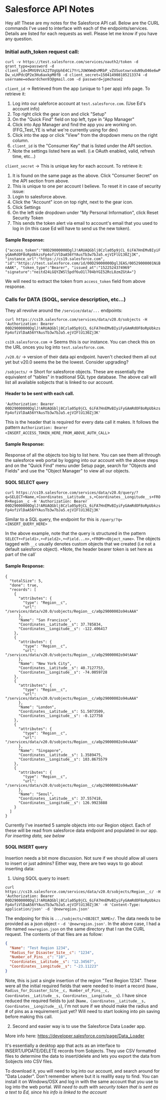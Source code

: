 # Salesforce API Notes

Hey all! These are my notes for the Salesforce API call.
Below are the CURL commands I've used to interface with each of the endpoints/services.
Details are listed for each requests as well. Please let me know if you have any question.

### Initial auth_token request call:

`curl -v https://test.salesforce.com/services/oauth2/token -d grant_type=password -d client_id=3MVG9Vik22TUgUphE4Ci7YrLJUWXWmDsMRbP_vZUSuotxwrxduN9uO46e6wPDw_vLHPdcQP2e3Hu6axkpM0fB -d client_secret=150414908105213374 -d username=edwardchen93@gmail.com -d password=jpmchase2`

`client_id` -> Retrieved from the app (unique to 1 per app) info page. To retrieve it:

1.  Log into our saleforce account at `test.salesforce.com`. (Use Ed's account info)
2.  Top right click the gear icon and click "Setup"
3.  On the "Quick Find" field on top left, type in "App Manager"
4.  Click into App Manager and find the app you are working on. (FFG_Test_YE is what we're currently using for dev)
5.  Click into the app or click "View" from the dropdown menu on the right column.
6.  `client_id` is the "Consumer Key" that is listed under the API section.
7.  Note the settings listed here as well. (i.e OAuth enabled, valid, refresh time, etc...)

`client_secret` -> This is unique key for each account. To retrieve it:

1.  It is found on the same page as the above. Click "Consumer Secret" on the API section from above.
2.  This is unique to one per account I believe. To reset it in case of security issue:
3.  Login to salesforce above.
4.  Click the "Account" icon on top right, next to the gear icon.
5.  Click Settings
6.  On the left side dropdown under "My Personal Information", click Reset Security Token
7.  This sends the token alert via email to account's email that you used to log in (in this case Ed will have to send us the new token).

#### Sample Response:

`{"access_token":"00D29000000DglJ!ARUAQGblj8Czla05p9jCL_6iFA7HnEMvBIyiFyGAmRdOF8oRpUbkzsFp4ofiVlDaA56YYAusTb3w7bJa5.ejVIFlU130Zj3K", "instance_url":"https://cs19.salesforce.com", "id":"https://test.salesforce.com/id/00D29000000DglJEAS/00529000001NiBnAAK", "token_type":"Bearer", "issued_at":"1522524374969" "signature":"neitd24LGQYZWSl5pdf6uO1l704bYGI52RcL8zmZGtA="}`

We will need to extract the token from `access_token` field from above response.

### Calls for DATA (SOQL, service description, etc...)

They all revolve around the `/service/data/...` endpoints:

`curl https://cs19.salesforce.com/services/data/v20.0/sobjects -H 'Authorization: Bearer 00D29000000DglJ!ARUAQGblj8Czla05p9jCL_6iFA7HnEMvBIyiFyGAmRdOF8oRpUbkzsFp4ofiVlDaA56YYAusTb3w7bJa5.ejVIFlU130Zj3K'`

`cs19.salesforce.com` -> Seems this is our instance. You can check this on the URL onces you log into `test.salesforce.com`.

`/v20.0/` -> version of their data api endpoint. haven't checked them all out yet but v20.0 seems the be the lowest. Consider upgrading?

`/sobjects/` -> Short for salesforce objects. These are essentially the equivalent of "tables" in traditional SQL type database. The above call will list all available sobjects that is linked to our account.

#### Header to be sent with each call.

`'Authorization: Bearer 00D29000000DglJ!ARUAQGblj8Czla05p9jCL_6iFA7HnEMvBIyiFyGAmRdOF8oRpUbkzsFp4ofiVlDaA56YYAusTb3w7bJa5.ejVIFlU130Zj3K'`

This is the header that is required for every data call it makes. It follows the pattern `Authorization: Bearer <INSERT_ACCESS_TOKEN_HERE_FROM_ABOVE_AUTH_CALL`>

#### Sample Response:

Response of all the objects too big to list here. You can see them all through the salesforce web portal by logging into our account with the above steps and on the "Quick Find" menu under Setup page, search for "Objects and Fields" and use the "Object Manager" to view all our objects.

#### SQOL SELECT query

`curl https://cs19.salesforce.com/services/data/v20.0/query/?q=SELECT+Name,+Coordinates__Latitude__s,+Coordinates__Longitude__s+FROM+Region__c -H 'Authorization: Bearer 00D29000000DglJ!ARUAQGblj8Czla05p9jCL_6iFA7HnEMvBIyiFyGAmRdOF8oRpUbkzsFp4ofiVlDaA56YYAusTb3w7bJa5.ejVIFlU130Zj3K'`

Similar to a SQL query, the endpoint for this is `/query/?q=<INSERT_QUERY_HERE>`

In the above example, note that the query is structured in the pattern `SELECT+<Field1>,+<Field2>,+<Field...n>,+FROM+<Object_name>`. The objects tagged with `__c` usually denotes custom objects that we created (i.e not a default salesforce object). \*Note, the header bearer token is set here as part of the call`

#### Sample Response:

```
{
  "totalSize": 5,
  "done": true,
  "records": [
    {
      "attributes": {
        "type": "Region__c",
        "url": "/services/data/v20.0/sobjects/Region__c/a0p29000002o94sAAA"
      },
      "Name": "San Francisco",
      "Coordinates__Latitude__s": 37.785834,
      "Coordinates__Longitude__s": -122.406417
    },
    {
      "attributes": {
        "type": "Region__c",
        "url": "/services/data/v20.0/sobjects/Region__c/a0p29000002o94tAAA"
      },
      "Name": "New York City",
      "Coordinates__Latitude__s": 40.7127753,
      "Coordinates__Longitude__s": -74.0059728
    },
    {
      "attributes": {
        "type": "Region__c",
        "url": "/services/data/v20.0/sobjects/Region__c/a0p29000002o94uAAA"
      },
      "Name": "London",
      "Coordinates__Latitude__s": 51.5073509,
      "Coordinates__Longitude__s": -0.127758
    },
    {
      "attributes": {
        "type": "Region__c",
        "url": "/services/data/v20.0/sobjects/Region__c/a0p29000002o94vAAA"
      },
      "Name": "Singapore",
      "Coordinates__Latitude__s": 1.3589475,
      "Coordinates__Longitude__s": 103.8675579
    },
    {
      "attributes": {
        "type": "Region__c",
        "url": "/services/data/v20.0/sobjects/Region__c/a0p29000002o94wAAA"
      },
      "Name": "Seoul",
      "Coordinates__Latitude__s": 37.557418,
      "Coordinates__Longitude__s": 126.9923888
    }
  ]
}
```

Currently I've inserted 5 sample objects into our Region object. Each of these will be read from salesforce data endpoint and populated in our app. _For inserting data, see below_

#### SOQL INSERT query

Insertion needs a bit more discussion. Not sure if we should allow all users to insert or just admins? Either way, there are two ways to go about inserting data:

1.  Using SQOL query to insert:

`curl https://cs19.salesforce.com/services/data/v20.0/sobjects/Region__c/ -H 'Authorization: Bearer 00D29000000DglJ!ARUAQGblj8Czla05p9jCL_6iFA7HnEMvBIyiFyGAmRdOF8oRpUbkzsFp4ofiVlDaA56YYAusTb3w7bJa5.ejVIFlU130Zj3K' -H 'Content-Type: application/json' -d '@newregion.json'`

The endpoing for this is `.../sobjects/<OBJECT_NAME>/`. The data needs to be provided as a json object - `-d '@newregion.json'`. In the above case, I had a file named `newregion.json` on the same directory that I ran the CURL request. The contents of that files are as follow:

```json
{
  "Name": "Test Region 1234",
  "Radius_for_Disaster_Site__c": "1234",
  "Number_of_Pins__c": "10",
  "Coordinates__Latitude__s": "12.34567",
  "Coordinates__Longitude__s": "-23.11223"
}
```

Note, this is just a single insertion of the region "Test Region 1234". These were all the initial required fields that were needed to insert a record (`Name, Radius_for_Disaster_Site__c, Number_of_Pins__c, Coordinates__Latitude__s, Coordinates__Longitude__s`). I have since reduced the required fields to just (`Name, Coordinates__Latitude__s, Coordinates__Longitude__s`), I'm not sure if we should make the radius and # of pins as a requirement just yet? Will need to start looking into pin saving before making this call.

2.  Second and easier way is to use the Salesforce Data Loader app.

More info here: https://developer.salesforce.com/page/Data_Loader

It's essentially a desktop app that acts as an interface to INSERT/UPDATE/DELETE records from Sobjects. They use CSV formatted files to determine the data to insert/delete and lets you export the data from Sobjects into CSV files.

To download it, you will need to log into our account, and search around for "Data Loader". Don't remember where but it is realllly easy to find. You can install it on Windows/OSX and log in with the same account that you use to log into the web portal. _Will need to auth with security token that is sent as a text to Ed, since his info is linked to the account_

